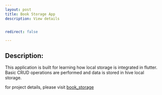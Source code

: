 ```yaml
---
layout: post
title: Book Storage App
description: View details


redirect: false

---
```




## Description:


This application is built for learning how local storage is integrated in flutter. Basic CRUD operations are performed and data is stored in hive local storage.



for project details, please visit [book_storage](https://github.com/SyedOsamaAhmed/hive_database)